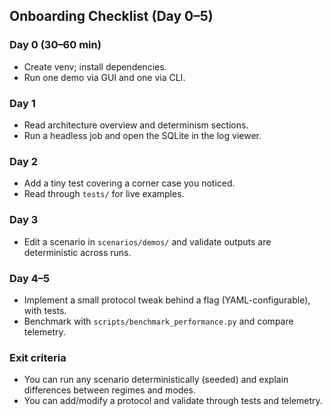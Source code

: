 ## Onboarding Checklist (Day 0–5)

### Day 0 (30–60 min)
- Create venv; install dependencies.
- Run one demo via GUI and one via CLI.

### Day 1
- Read architecture overview and determinism sections.
- Run a headless job and open the SQLite in the log viewer.

### Day 2
- Add a tiny test covering a corner case you noticed.
- Read through `tests/` for live examples.

### Day 3
- Edit a scenario in `scenarios/demos/` and validate outputs are deterministic across runs.

### Day 4–5
- Implement a small protocol tweak behind a flag (YAML-configurable), with tests.
- Benchmark with `scripts/benchmark_performance.py` and compare telemetry.

### Exit criteria
- You can run any scenario deterministically (seeded) and explain differences between regimes and modes.
- You can add/modify a protocol and validate through tests and telemetry.


